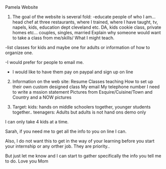 Pamela Website

1. The goal of the website is  several  fold:
	-educate people of who I am… head chef at three restaurants, where I trained,
		where I have taught, tv, napels, kids, education dept cleveland etc. DA, 
		kids cookie class, private homes etc… couples, singles, married
		Explain why someone would want to take a class from me/skills/
		What I might teach.

-list classes for kids and maybe one for adults or information of how to organize 			one. 

-I would prefer for people to email me.
- I would like to have them pay on paypal and sign up on line

2. Information on the web site: 
	Resume
	Classes teaching
	How to set up their own custom designed class
	My email
	My telephone number
	I need to write a mssion statement
	Pictures from Esquire/Cuisine/Town and Country and a NOW pictures

3. Target:
	kids: hands on middle schoolers together, younger students together..
	teenagers: 
	Adults but adults is not hand ons  demo only

I can only take 4 kids at a time.

Sarah, if you need me to get all the info to you on line I can. 

Also, I do not want this to get in the way of your learning before you start your internship or any orther job.  They are priority..

But just let me know and I can start to gather specifically the info you tell me to do.
Love you Mom